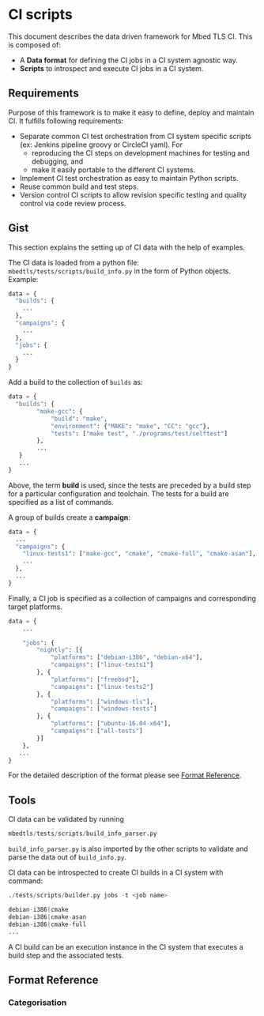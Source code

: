 # CI scripts
This document describes the data driven framework for Mbed TLS CI. This is composed of:

- A **Data format** for defining the CI jobs in a CI system agnostic way.
- **Scripts** to introspect and execute CI jobs in a CI system. 

## Requirements
Purpose of this framework is to make it easy to define, deploy and maintain CI. It fulfills following requirements:
- Separate common CI test orchestration from CI system specific scripts (ex: Jenkins pipeline groovy or CircleCI yaml). For
  - reproducing the CI steps on development machines for testing and debugging, and
  - make it easily portable to the different CI systems.
- Implement CI test orchestration as easy to maintain Python scripts.
- Reuse common build and test steps.
- Version control CI scripts to allow revision specific testing and quality control via code review process.

## Gist
This section explains the setting up of CI data with the help of examples.

The CI data is loaded from a python file: `mbedtls/tests/scripts/build_info.py` in the form of Python objects. Example:
```py
data = {
  "builds": {
    ...
  },
  "campaigns": {
    ...
  },
  "jobs": {
    ...
  }
}
```
Add a build to the collection of `builds` as:
```py
data = {
  "builds": {
        "make-gcc": {
            "build": "make",
            "environment": {"MAKE": "make", "CC": "gcc"},
            "tests": ["make test", "./programs/test/selftest"]
        },
        ...
   }
   ...
}
```
Above, the term **build** is used, since the tests are preceded by a build step for a particular configuration and toolchain. The tests for a build are specified as a list of commands.

A group of builds create a **campaign**:
```py
data = {
  ...
  "campaigns": {
    "linux-tests1": ["make-gcc", "cmake", "cmake-full", "cmake-asan"],
    ...
  },
  ...
}
```

Finally, a CI job is specified as a collection of campaigns and corresponding target platforms.
```py
data = {
    ...

    "jobs": {
        "nightly": [{
            "platforms": ["debian-i386", "debian-x64"],
            "campaigns": ["linux-tests1"]
        }, {
            "platforms": ["freebsd"],
            "campaigns": ["linux-tests2"]
        }, {
            "platforms": ["windows-tls"],
            "campaigns": ["windows-tests"]
        }, {
            "platforms": ["ubuntu-16.04-x64"],
            "campaigns": ["all-tests"]
        }]
    },
   ...
}
```

For the detailed description of the format please see [Format Reference](#format-reference).

## Tools
CI data can be validated by running 
```py
mbedtls/tests/scripts/build_info_parser.py
```
`build_info_parser.py` is also imported by the other scripts to validate and parse the data out of `build_info.py`.

CI data can be introspected to create CI builds in a CI system with command:
```py
./tests/scripts/builder.py jobs -t <job name>

debian-i386|cmake
debian-i386|cmake-asan
debian-i386|cmake-full
...
```

A CI build can be an execution instance in the CI system that executes a build step and the associated tests.



## Format Reference
### Categorisation
